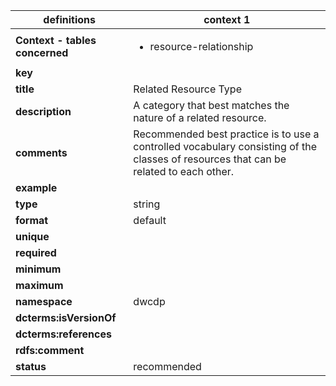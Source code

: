| definitions | context 1 |
|-|-|
| **Context - tables concerned** | <ul><li>resource-relationship</li></ul> |
| **key** |  |
| **title** | Related Resource Type |
| **description** | A category that best matches the nature of a related resource. |
| **comments** | Recommended best practice is to use a controlled vocabulary consisting of the classes of resources that can be related to each other. |
| **example** |  |
| **type** | string |
| **format** | default |
| **unique** |  |
| **required** |  |
| **minimum** |  |
| **maximum** |  |
| **namespace** | dwcdp |
| **dcterms:isVersionOf** |  |
| **dcterms:references** |  |
| **rdfs:comment** |  |
| **status** | recommended |
